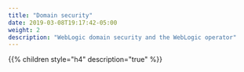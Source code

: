 ```yaml
---
title: "Domain security"
date: 2019-03-08T19:17:42-05:00
weight: 2
description: "WebLogic domain security and the WebLogic operator"
---
```


{{% children style="h4" description="true" %}}
